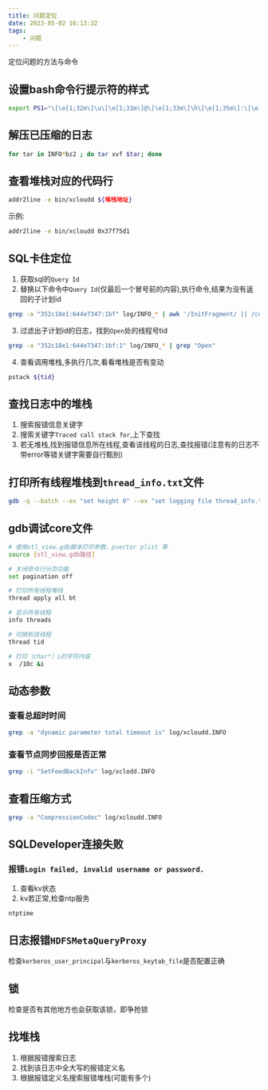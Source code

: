 ```yaml
---
title: 问题定位
date: 2023-05-02 16:13:32
tags:
    - 问题
---
```


定位问题的方法与命令

<!-- more -->

## 设置bash命令行提示符的样式
``` bash
export PS1="\[\e[1;32m\]\u\[\e[1;31m\]@\[\e[1;33m\]\h\[\e[1;35m\]:\[\e[0;36m\]\w\[\e[1;35m\]\\$ \[\e[0m"
```

## 解压已压缩的日志
``` bash
for tar in INFO*bz2 ; do tar xvf $tar; done
```

## 查看堆栈对应的代码行

``` bash
addr2line -e bin/xcloudd ${堆栈地址}
```
示例:
``` bash
addr2line -e bin/xcloudd 0x37f75d1
```

## SQL卡住定位
1. 获取sql的`Query Id`
2. 替换以下命令中`Query Id`(仅最后一个冒号前的内容),执行命令,结果为没有返回的子计划id
``` bash
grep -a "352c18e1:644e7347:1bf" log/INFO_* | awk '/InitFragment/ || /coord.*FragmentReport/ {print $6}' | sed -r 's/.*@//g' | sort | uniq -u
```
3. 过滤出子计划id的日志，找到`Open`处的线程号tid
``` bash
grep -a "352c18e1:644e7347:1bf:1" log/INFO_* | grep "Open"
```
4. 查看调用堆栈,多执行几次,看看堆栈是否有变动
``` bash
pstack ${tid}
```

## 查找日志中的堆栈
1. 搜索报错信息关键字
2. 搜索关键字`Traced call stack for`,上下查找
3. 若无堆栈,找到报错信息所在线程,查看该线程的日志,查找报错(注意有的日志不带error等错关键字需要自行甄别)

## 打印所有线程堆栈到`thread_info.txt`文件
``` bash
gdb -q --batch --ex "set height 0" --ex "set logging file thread_info.txt" --ex "set logging on" --ex "thread apply all  bt" --ex "set logging off" bin/xcloudd core.xxx
```

## gdb调试core文件
``` bash
# 使用stl_view.gdb脚本打印参数，pvector plist 等
source [stl_view.gdb路径]

# 关闭命令行分页功能
set pagination off

# 打印所有线程堆栈
thread apply all bt

# 显示所有线程
info threads

# 切换到该线程
thread tid

# 打印（char*）i的字符内容
x  /10c &i
```

## 动态参数
### 查看总超时时间
``` bash
grep -a "dynamic parameter total timeout is" log/xcloudd.INFO
```

### 查看节点同步回报是否正常
``` bash
grep -i "SetFeedBackInfo" log/xclodd.INFO
```

## 查看压缩方式
``` bash
grep -a "CompressionCodec" log/xcloudd.INFO
```

## SQLDeveloper连接失败

### 报错`Login failed, invalid username or password.`
1. 查看kv状态
2. kv若正常,检查ntp服务
``` bash
ntptime
```

## 日志报错`HDFSMetaQueryProxy`
检查`kerberos_user_principal`与`kerberos_keytab_file`是否配置正确

## 锁
检查是否有其他地方也会获取该锁，即争抢锁

## 找堆栈
1. 根据报错搜索日志
2. 找到该日志中全大写的报错定义名
3. 根据报错定义名搜索报错堆栈(可能有多个)
